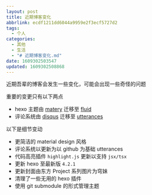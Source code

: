 ```yaml
---
layout: post
title: 近期博客变化
abbrlink: ecdf1211dd6044a9959e2f3ecf5727d2
tags:
  - 个人
categories:
  - 其他
  - 生活
  - "# 近期博客变化.md"
date: 1609302503547
updated: 1609302508868
---
```


近期吾辈的博客会发生一些变化，可能会出现一些奇怪的问题

重要的变更只有以下两点

*   hexo 主题由 [matery](https://github.com/blinkfox/hexo-theme-matery/) 迁移至 [fluid](https://github.com/fluid-dev/hexo-theme-fluid)
*   评论系统由 [disqus](https://blog.disqus.com/) 迁移至 [utterances](https://utteranc.es/)

以下是细节变动

*   更简洁的 material design 风格
*   评论系统以更新为以 github 为基础 utterances
*   代码高亮插件 `highlight.js` 更新以支持 `jsx/tsx`
*   更新 hexo 至最新版 `4.2.1`
*   更新封面由东方 Project 系列图片为穹妹
*   清理了一些无用的 hexo 插件
*   使用 git submodule 的形式管理主题
